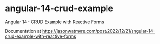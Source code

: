 # angular-14-crud-example

Angular 14 - CRUD Example with Reactive Forms

Documentation at https://jasonwatmore.com/post/2022/12/21/angular-14-crud-example-with-reactive-forms